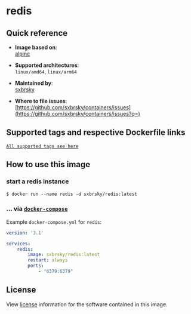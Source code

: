 # redis

## Quick reference
- **Image based on**:   
  [alpine](https://hub.docker.com/_/alpine)

- **Supported architectures**:    
  `linux/amd64`, `linux/arm64`

- **Maintained by**:  
  [sxbrsky](https://github.com/sxbrsky)

- **Where to file issues**:    
  [https://github.com/sxbrsky/containers/issues](https://github.com/sxbrsky/containers/issues?q=)

## Supported tags and respective Dockerfile links

[`All supported tags see here`](https://hub.docker.com/r/sxbrsky/redis/tags)

## How to use this image

### start a redis instance

```console
$ docker run --name redis -d sxbrsky/redis:latest
```

### ... via [`docker-compose`](https://github.com/docker/compose)
Example `docker-compose.yml` for `redis`:

```yaml
version: '3.1'

services:
    redis:
        image: sxbrsky/redis:latest
        restart: always
        ports:
            - "6379:6379"
```

## License

View [license](https://redis.io/docs/about/license/) information for the software contained in this image.
